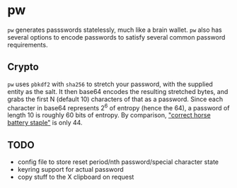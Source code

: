 # pw

`pw` generates passswords statelessly, much like a brain wallet. `pw` also has
several options to encode passwords to satisfy several common password
requirements.

## Crypto

`pw` uses `pbkdf2` with `sha256` to stretch your password, with the supplied
entity as the salt. It then base64 encodes the resulting stretched bytes, and
grabs the first N (default 10) characters of that as a password. Since each
character in base64 represents 2<sup>6</sup> of entropy (hence the 64), a
password of length 10 is roughly 60 bits of entropy. By comparison, ["correct
horse battery staple"](https://xkcd.com/936/) is only 44.

## TODO

* config file to store reset period/nth password/special character state
* keyring support for actual password
* copy stuff to the X clipboard on request
